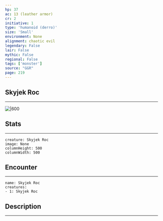 ```yaml
---
hp: 37
ac: 13 (leather armor)
cr: 2
initiative: 1
type: 'humanoid (derro)'    
size: 'Small'
environment: None
alignment: chaotic evil
legendary: False
lair: False
mythic: False
regional: False
tags: ['monster']
source: "GGR"
page: 219
---
```


## Skyjek Roc
---

![|600](D:/Program%20Files/5e.tools/img/bestiary/GGR/Skyjek%20Roc.jpg)

## Stats
---

```statblock
creature: Skyjek Roc
image: None
columnHeight: 500
columnWidth: 500
```

## Encounter
---

```encounter-table
name: Skyjek Roc
creatures:
- 1: Skyjek Roc
```

## Description
---




